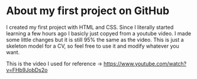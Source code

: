 # About my first project on GitHub
I created my first project with HTML and CSS. Since I literally started learning a few hours ago I basicly just copyed from a youtube video. I made some little changes but it is still 95% the same as the video. This is just a skeleton model for a CV, so feel free to use it and modify whatever you want.

This is the video I used for reference -> https://www.youtube.com/watch?v=FHb9JobDs2o

